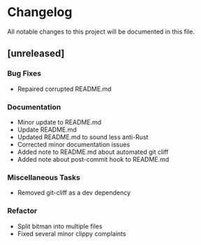# Changelog

All notable changes to this project will be documented in this file.

## [unreleased]

### Bug Fixes

- Repaired corrupted README.md

### Documentation

- Minor update to README.md
- Update README.md
- Updated README.md to sound less anti-Rust
- Corrected minor documentation issues
- Added note to README.md about automated git cliff
- Added note about post-commit hook to README.md

### Miscellaneous Tasks

- Removed git-cliff as a dev dependency

### Refactor

- Split bitman into multiple files
- Fixed several minor clippy complaints

<!-- generated by git-cliff -->
